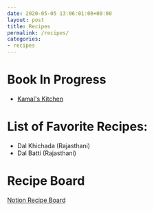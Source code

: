 ```yaml
---
date: 2020-05-05 13:06:01:00+00:00
layout: post
title: Recipes 
permalink: /recipes/
categories:
- recipes
---
```

# Book In Progress
* [Kamal's Kitchen](/kk/salad/)

# List of Favorite Recipes:
* Dal Khichada (Rajasthani)
* Dal Batti (Rajasthani) 

# Recipe Board
[Notion Recipe Board](https://www.notion.so/vaibhavbhandari/Food-Meal-Prep-With-Family-fdc0673e5e104c08b7b3781d8378dd18)